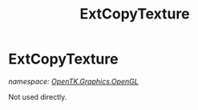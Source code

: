 ﻿---
title: ExtCopyTexture
---

# ExtCopyTexture
_namespace: [OpenTK.Graphics.OpenGL](N-OpenTK.Graphics.OpenGL.html)_

Not used directly.




